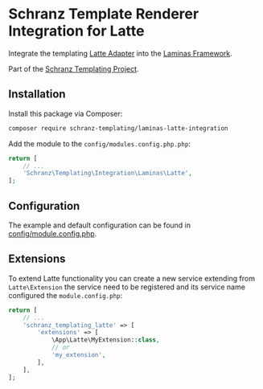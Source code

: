 # Schranz Template Renderer Integration for Latte

Integrate the templating [Latte Adapter](https://github.com/schranz-templating/latte-adapter)
into the [Laminas Framework](https://getlaminas.org/).

Part of the [Schranz Templating Project](https://github.com/schranz-templating/templating).

## Installation

Install this package via Composer:

```bash
composer require schranz-templating/laminas-latte-integration
```

Add the module to the `config/modules.config.php.php`:

```php
return [
    // ...
    'Schranz\Templating\Integration\Laminas\Latte',
];
```

## Configuration

The example and default configuration can be found in [config/module.config.php](config/module.config.php).

## Extensions

To extend Latte functionality you can create a new service extending from `Latte\Extension`
the service need to be registered and its service name configured the `module.config.php`:

```php
return [
    // ...
    'schranz_templating_latte' => [
        'extensions' => [
            \App\Latte\MyExtension::class,
            // or
            'my_extension',
        ],
    ],
];
```
